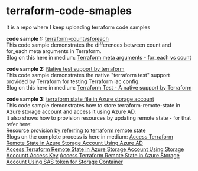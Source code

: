 # terraform-code-smaples
It is a repo where I keep uploading terraform code samples

**code sample 1:** [terraform-countvsforeach](https://github.com/madhubanti0007/terraform-code-samples/tree/master/terraform-countvsforeach) <br/>
               This code sample demonstrates the differences between count and for_each meta arguments in Terraform. <br/>
               Blog on this here in medium: [Terraform meta arguments - for_each vs count](https://medium.com/@madhubanti0007/for-each-vs-count-ouch-a-cdf3de2baabb)


**code sample 2:** [Native test support by terraform](https://github.com/madhubanti0007/terraform-code-samples/tree/master/terraform-test) <br/>
               This code sample demonstrates the native "terraform test" support provided by Terraform for testing Terraform iac config. <br/>
               Blog on this here in medium: [Terraform Test - A native support by Terraform ](https://medium.com/@madhubanti0007/terraform-test-by-terraform-a-native-testing-support-for-infrastructure-provisioning-b2e06ce9bc46)

**code sample 3:** [terraform state file in Azure storage account](https://github.com/madhubanti0007/terraform-code-samples/blob/master/terraform-remote-storage/README.md) <br/>
                   This code sample demonstrates how to store terraform-remote-state in Azure storage account and access it using Azure AD. <br/>
                   It also shows how to provision resources by updating remote state - for that refer here: <br/>
                   [Resource provision by referring to terraform remote state](https://github.com/madhubanti0007/terraform-code-samples/tree/master/terraform-resource-provision-using-remote-state) <br/>
                   Blogs on the complete process is here in medium: [Access Terraform Remote State in Azure Storage Account Using Azure AD](https://medium.com/@madhubanti0007/access-terraform-remote-state-in-azure-storage-account-using-azure-ad-44249531e52c) <br/>
                   [Access Terraform Remote State in Azure Storage Account Using Storage Accountt Access Key](https://medium.com/@madhubanti0007/story-of-terraform-remote-state-today-let-us-access-it-with-azure-key-vault-ddbe71ddd17f)
                   [Access Terraform Remote State in Azure Storage Account Using SAS token for Storage Container ](https://medium.com/@madhubanti0007/story-of-terraform-remote-state-today-let-us-access-it-with-azure-sas-token-for-storage-container-7caa6d867842)
